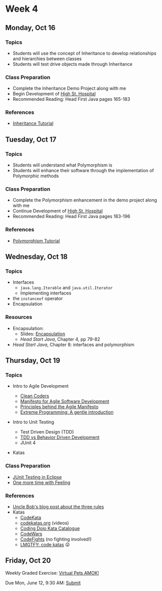 # Week 4

## Monday, Oct 16

### Topics

- Students will use the concept of Inheritance to develop relationships and hierarchies between classes
- Students will test drive objects made through Inheritance

	
### Class Preparation
- Complete the Inheritance Demo Project along with me
- Begin Development of [High St. Hospital](./hospital-project.md)
- Recommended Reading: Head First Java pages 165-183

### References
- [Inheritance Tutorial](https://www.tutorialspoint.com/java/java_inheritance.htm)



## Tuesday, Oct 17

### Topics

- Students will understand what Polymorphism is
- Students will enhance their software through the implementation of Polymorphic methods

### Class Preparation

- Complete the Polymorphism enhancement in the demo project along with me
- Continue Development of [High St. Hospital](./hospital-project.md)
- Recommended Reading: Head First Java pages 183-196

### References

- [Polymorphism Tutorial](https://www.tutorialspoint.com/java/java_polymorphism.htm)



## Wednesday, Oct 18

### Topics

- Interfaces
	- `java.lang.Iterable` and `java.util.Iterator`
	- Implementing interfaces
- the `instanceof` operator
- Encapsulation

### Resources
- Encapsulation:
	- Slides: [Encapsulation](https://wecancodeit.github.io/java-slides/objects/encapsulation/)
	- *Head Start Java*, Chapter 4, pp 79-82
- *Head Start Java*, Chapter 8: interfaces and polymorphism

## Thursday, Oct 19

### Topics

- Intro to Agile Development	
	- [Clean Coders](https://cleancoders.com)
	- [Manifesto for Agile Software Development](http://agilemanifesto.org/)
	- [Principles behind the Agile Manifesto](http://agilemanifesto.org/principles.html)
	- [Extreme Programming: A gentle introduction](http://www.extremeprogramming.org/)

- Intro to Unit Testing
	- Test Driven Design (TDD) 
	- [TDD vs Behavior Driven Development](https://www.youtube.com/watch?v=4QFYTQy47yA)
	- JUnit 4
- Katas

### Class Preparation

- [JUnit Testing in Eclipse](https://www.youtube.com/watch?v=tkzJsP7NP54)
- [One more time with Feeling](https://www.youtube.com/watch?v=2Ekty7t621k)



### References

- [Uncle Bob's blog post about the three rules](http://butunclebob.com/ArticleS.UncleBob.TheThreeRulesOfTdd)
- Katas
	- [CodeKata](http://codekata.com/)
	- [codekatas.org](http://www.codekatas.org/) (videos)
	- [Coding Dojo Kata Catalogue](http://codingdojo.org/KataCatalogue/)
	- [CodeWars](https://www.codewars.com/)
	- [CodeFights](https://codefights.com/) (no fighting involved!)
	- [LMGTFY: code katas](http://lmgtfy.com/?q=code+katas) :stuck_out_tongue_winking_eye:
	
## Friday, Oct 20

Weekly Graded Exercise: [Virtual Pets AMOK!](../exercises/virtual-pets-amok)

Due Mon, June 12, 9:30 AM: [Submit](https://goo.gl/forms/fQGRHFImY0GV8vGu1)

